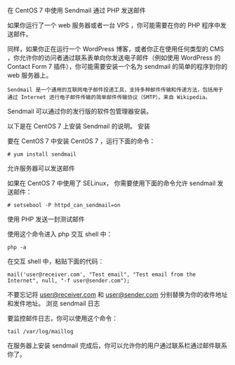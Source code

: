 在 CentOS 7 中使用 Sendmail 通过 PHP 发送邮件



如果你运行了一个 web 服务器或者一台 VPS ，你可能需要在你的 PHP 程序中发送邮件。

同样，如果你正在运行一个 WordPress 博客，或者你正在使用任何类型的 CMS ，你允许你的访问者通过联系表单向你发送电子邮件（例如使用 WordPress 的 Contact Form 7 插件），你可能需要安装一个名为 sendmail 的简单的程序到你的 web 服务器上。

    Sendmail 是一个通用的互联网电子邮件投递工具，支持多种邮件传输和传递方法，包括用于通过 Internet 进行电子邮件传输的简单邮件传输协议（SMTP）。来自 Wikipedia。

Sendmail 可以通过你的发行版的软件包管理器安装。

以下是在 CentOS 7 上安装 Sendmail 的说明。
安装

要在 CentOS 7 中安装 CentOS 7 ，运行下面的命令：

    # yum install sendmail

允许服务器可以发送邮件

如果在 CentOS 7 中使用了 SELinux， 你需要使用下面的命令允许 sendmail 发送邮件：

    # setsebool -P httpd_can_sendmail=on

使用 PHP 发送一封测试邮件

使用这个命令进入 php 交互 shell 中：

    php -a

在交互 shell 中，粘贴下面的代码：

    mail('user@receiver.com', "Test email", "Test email from the Internet", null, "-f user@sender.com");

不要忘记将 user@receiver.com 和 user@sender.com 分别替换为你的收件地址和发件地址。
浏览 sendmail 日志

要监控邮件日志，你可以使用这个命令：

    tail /var/log/maillog

在服务器上安装 sendmail 完成后，你可以允许你的用户通过联系栏通过邮件联系你了。
